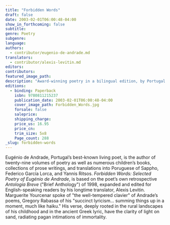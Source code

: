 ```yaml
---
title: "Forbidden Words"
draft: false
date: 2003-02-01T06:00:48-04:00
show_in_forthcoming: false
subtitle:
genre: Poetry
subgenre:
language:
authors:
  - contributor/eugenio-de-andrade.md
translators:
  - contributor/alexis-levitin.md
editors:
contributors:
featured_image_path:
description: "Award-winning poetry in a bilingual edition, by Portugal's best-known living poet. "
editions:
  - binding: Paperback
    isbn: 9780811215237
    publication_date: 2003-02-01T06:00:48-04:00
    cover_image_path: Forbidden_Words.jpg
    forsale: false
    saleprice:
    shipping_charge:
    price_us: 16.95
    price_cn:
    trim_size: 5x8
    Page_count: 288
_slug: forbidden-words
---
```


Eugénio de Andrade, Portugal’s best-known living poet, is the author of twenty-nine volumes of poetry as well as numerous children’s books, collections of prose writings, and translations into Poruguese of Sappho, Federico García Lorca, and Yannis Ritsos. _Forbidden Words: Selected Poetry of Eugénio de Andrade_, is based on the poet’s own retrospective _Antologia Breve_ ("Brief Anthology") of 1998, expanded and edited for English-speaking readers by his longtime translator, Alexis Levitin. Marguerite Yourcenar spoke of "the well-tempered clavier" of Andrade’s poems, Gregory Rabassa of his "succinct lyricism... summing things up in a moment, much like haiku." His verse, deeply rooted in the rural landscapes of his childhood and in the ancient Greek lyric, have the clarity of light on sand, radiating pagan intimations of immortality.

